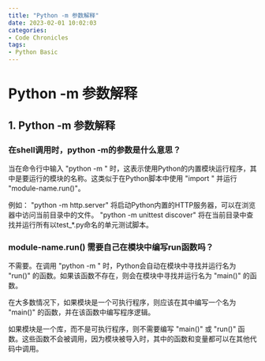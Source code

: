 ```yaml
---
title: "Python -m 参数解释"
date: 2023-02-01 10:02:03
categories:
- Code Chronicles
tags:
- Python Basic
---
```

# Python -m 参数解释

## 1. Python -m 参数解释

### 在shell调用时，python -m的参数是什么意思？

当在命令行中输入 "python -m <module-name>" 时，这表示使用Python的内置模块运行程序，其中<module-name>是要运行的模块的名称。这类似于在Python脚本中使用 "import <module-name>" 并运行 "module-name.run()"。

例如： "python -m http.server" 将启动Python内置的HTTP服务器，可以在浏览器中访问当前目录中的文件。 "python -m unittest discover" 将在当前目录中查找并运行所有以test_*.py命名的单元测试脚本。

### module-name.run() 需要自己在模块中编写run函数吗？

不需要。在调用 "python -m <module-name>" 时，Python会自动在模块中寻找并运行名为 "run()" 的函数。如果该函数不存在，则会在模块中寻找并运行名为 "main()" 的函数。

在大多数情况下，如果模块是一个可执行程序，则应该在其中编写一个名为 "main()" 的函数，并在该函数中编写程序逻辑。

如果模块是一个库，而不是可执行程序，则不需要编写 "main()" 或 "run()" 函数。这些函数不会被调用，因为模块被导入时，其中的函数和变量都可以在其他代码中调用。
